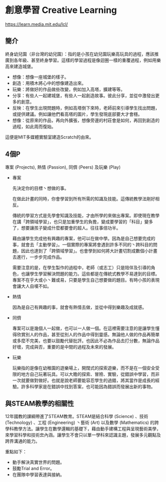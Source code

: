 # 創意學習 Creative Learning
https://learn.media.mit.edu/lcl/

## 簡介

終身幼兒園（非台灣的幼兒園）：指的是小孩在幼兒園玩樂高玩具的過程，應該推廣到各年級、甚至終身學習。這樣的學習過程是像迴圈一樣的重覆過程，例如用樂高來建造城堡。

- 想像：想像一座城堡的樣子。
- 創造：用積木將心中的想像建造出來。
- 玩樂：將做好的作品做些改變，例如加入高塔，擴建等等。
- 分享：有些人一起建城堡，有些人一起創造故事。彼此分享，並從中激發出更多的創意。
- 反映：在學生出現問題時，例如高塔倒下來時，老師前來引導學生找出問題，或提供建議。例如讓他們看高塔的圖片，學生發現底部要大才會穩。
- 想像：從原來的作品，再向外擴張，想像旁邊的村莊會是如何，再回到創造的過程，如此周而復始。

這便是MIT多媒體實驗室建造Scratch的由來。

## 4個P

專案 (Projects), 熱情 (Passion), 同儕 (Peers) 及玩樂 (Play)

- 專案
    
    先決定你的目標丶想做的事。
    
    在做此計畫的同時，你會學習到所有所需的知識及技能。這傳統教學法剛好相反。
    
    傳統的學習方式是先學會知識及技能，才由所學的來做出專案。即使現在教學在講「跨領域學習」，也只是加重學生的負擔，變成要學習的「科目」變多了，想要讓孩子變成什麼都要會的超人。往往事倍功半。
    
    藉由讓學生完成他有興趣的專案，他可以在做中學。因為是自己想要完成的事，就會去「主動學習」。一個實際的專案將會遇到許多不同的丶跨科目的問題，因此也達到了「跨領域學習」。也會學到如何將大計畫切割成數個小計畫去進行，一步步完成作品。
    
    需要注意的是，在學生製作的過程中，老師（或志工）只是陪伴及引導的角色，也讓學生學習解決問題的能力。這些都是在傳統式教學不易達到的目標。專案不在乎大或小丶難或易，只要是學生自己想要做的題目。有時小孩的表現會讓大人自嘆不如。
    
- 熱情

    因為是自己有興趣的事，就會有熱情去做，並從中得到樂趣及成就感。
    
- 同儕

    專案可以是幾個人一起做，也可以一人做一個。在這裡需要注意的是讓學生懂得欣賞別人的作品，甚至從別人的作品中得到靈感。無論他人做的作品再簡單或多麼不完美，也要以鼓勵代替批評。也因此不必為作品去打分數，無論作品好壞，完成與否，重要的是中間的過程及未來的發展。

- 玩樂

    玩樂指的是像在幼稚園的遊樂場上，開闊式的探索遊樂，而不是在一個安全受限的地方自己玩著玩具。可以大贍的探索、冒險、實驗，從錯誤中學習，而非一次就要做對做好。也就是說老師要能容忍學生的過錯，將其當作是成長的經驗。許多科學家是在錯誤中找到答案，也可能因為錯誤而發展出新的事物。
    
    
## 與STEAM教學的相關性

12年國教的課綱帶進了STEAM教育。STEAM是結合科學 (Science) 、技術 (Technology) 、工程 (Engineering) 丶藝術 (Art) 以及數學 (Mathematics) 的跨學科教學方法。讓學生在數學還輯的基礎下，藉由動手建構工程與呈現藝術美學，來學習科學和技術㿝內涵。讓學生不會只以單一學科來認識主題，發展多元觀點及跨界溝通的能力。

重點如下：

-  動手解決真實世界的問題。
-  鼓勵Trial and Error。
-  在團隊中學習表達與接納。

